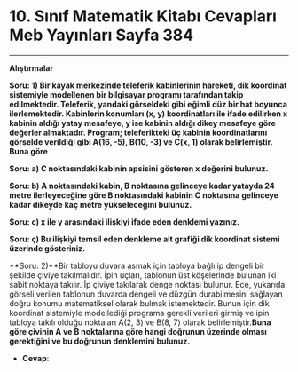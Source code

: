 # 10. Sınıf Matematik Kitabı Cevapları Meb Yayınları Sayfa 384

---

**Alıştırmalar**

**Soru: 1) Bir kayak merkezinde teleferik kabinlerinin hareketi, dik koordinat sistemiyle modellenen bir bilgisayar programı tarafından takip edilmektedir. Teleferik, yandaki görseldeki gibi eğimli düz bir hat boyunca ilerlemektedir. Kabinlerin konumları (x, y) koordinatları ile ifade edilirken x kabinin aldığı yatay mesafeye, y ise kabinin aldığı dikey mesafeye göre değerler almaktadır. Program; teleferikteki üç kabinin koordinatlarını görselde verildiği gibi A(16, -5), B(10, -3) ve C(x, 1) olarak belirlemiştir. Buna göre**

**Soru: a) C noktasındaki kabinin apsisini gösteren x değerini bulunuz.**

**Soru: b) A noktasındaki kabin, B noktasına gelinceye kadar yatayda 24 metre ilerleyeceğine göre B noktasındaki kabinin C noktasına gelinceye kadar dikeyde kaç metre yükseleceğini bulunuz.**

**Soru: c) x ile y arasındaki ilişkiyi ifade eden denklemi yazınız.**

**Soru: ç) Bu ilişkiyi temsil eden denkleme ait grafiği dik koordinat sistemi üzerinde gösteriniz.**

**Soru: 2)**Bir tabloyu duvara asmak için tabloya bağlı ip dengeli bir şekilde çiviye takılmalıdır. İpin uçları, tablonun üst köşelerinde bulunan iki sabit noktaya takılır. İp çiviye takılarak denge noktası bulunur. Ece, yukarıda görseli verilen tablonun duvarda dengeli ve düzgün durabilmesini sağlayan doğru konumu matematiksel olarak bulmak istemektedir. Bunun için dik koordinat sistemiyle modellediği programa gerekli verileri girmiş ve ipin tabloya takılı olduğu noktaları A(2, 3) ve B(8, 7) olarak belirlemiştir.**Buna göre çivinin A ve B noktalarına göre hangi doğrunun üzerinde olması gerektiğini ve bu doğrunun denklemini bulunuz.**

-   **Cevap**: